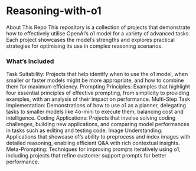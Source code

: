 # Reasoning-with-o1

About This Repo
This repository is a collection of projects that demonstrate how to effectively utilise OpenAI’s o1 model for a variety of advanced tasks. Each project showcases the model’s strengths and explores practical strategies for optimising its use in complex reasoning scenarios.

### What’s Included
Task Suitability: Projects that help identify when to use the o1 model, when smaller or faster models might be more appropriate, and how to combine them for maximum efficiency.
Prompting Principles: Examples that highlight four essential principles of effective prompting, from simplicity to providing examples, with an analysis of their impact on performance.
Multi-Step Task Implementation: Demonstrations of how to use o1 as a planner, delegating tasks to smaller models like 4o-mini to execute them, balancing cost and intelligence.
Coding Applications: Projects that involve solving coding challenges, building new applications, and comparing model performances in tasks such as editing and testing code.
Image Understanding: Applications that showcase o1’s ability to preprocess and index images with detailed reasoning, enabling efficient Q&A with rich contextual insights.
Meta-Prompting: Techniques for improving prompts iteratively using o1, including projects that refine customer support prompts for better performance.

